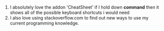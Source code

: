 1. I absolutely love the addon 'CheatSheet' if I hold down **command** then it shows all of the possible keyboard shortcuts i would need
1. I also love using stackoverflow.com to find out new ways to use my current programming knowledge.
